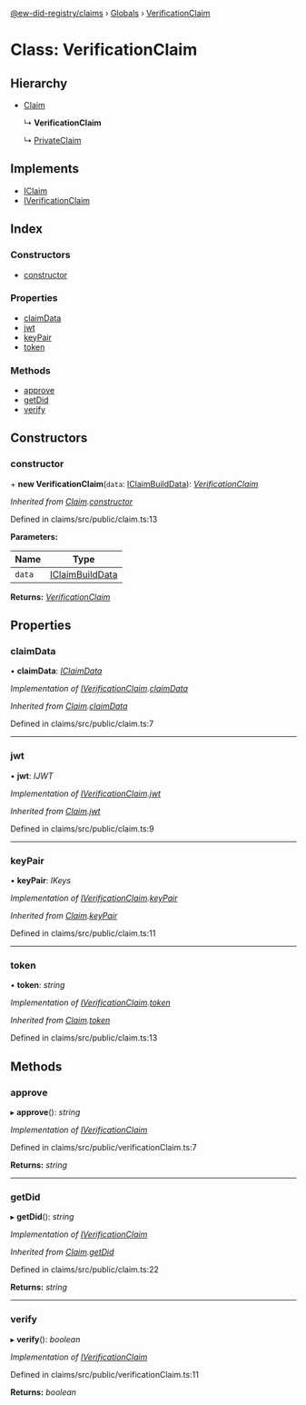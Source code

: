 [@ew-did-registry/claims](../README.md) › [Globals](../globals.md) › [VerificationClaim](verificationclaim.md)

# Class: VerificationClaim

## Hierarchy

* [Claim](claim.md)

  ↳ **VerificationClaim**

  ↳ [PrivateClaim](privateclaim.md)

## Implements

* [IClaim](../interfaces/iclaim.md)
* [IVerificationClaim](../interfaces/iverificationclaim.md)

## Index

### Constructors

* [constructor](verificationclaim.md#constructor)

### Properties

* [claimData](verificationclaim.md#claimdata)
* [jwt](verificationclaim.md#jwt)
* [keyPair](verificationclaim.md#keypair)
* [token](verificationclaim.md#token)

### Methods

* [approve](verificationclaim.md#approve)
* [getDid](verificationclaim.md#getdid)
* [verify](verificationclaim.md#verify)

## Constructors

###  constructor

\+ **new VerificationClaim**(`data`: [IClaimBuildData](../interfaces/iclaimbuilddata.md)): *[VerificationClaim](verificationclaim.md)*

*Inherited from [Claim](claim.md).[constructor](claim.md#constructor)*

Defined in claims/src/public/claim.ts:13

**Parameters:**

Name | Type |
------ | ------ |
`data` | [IClaimBuildData](../interfaces/iclaimbuilddata.md) |

**Returns:** *[VerificationClaim](verificationclaim.md)*

## Properties

###  claimData

• **claimData**: *[IClaimData](../interfaces/iclaimdata.md)*

*Implementation of [IVerificationClaim](../interfaces/iverificationclaim.md).[claimData](../interfaces/iverificationclaim.md#claimdata)*

*Inherited from [Claim](claim.md).[claimData](claim.md#claimdata)*

Defined in claims/src/public/claim.ts:7

___

###  jwt

• **jwt**: *IJWT*

*Implementation of [IVerificationClaim](../interfaces/iverificationclaim.md).[jwt](../interfaces/iverificationclaim.md#jwt)*

*Inherited from [Claim](claim.md).[jwt](claim.md#jwt)*

Defined in claims/src/public/claim.ts:9

___

###  keyPair

• **keyPair**: *IKeys*

*Implementation of [IVerificationClaim](../interfaces/iverificationclaim.md).[keyPair](../interfaces/iverificationclaim.md#keypair)*

*Inherited from [Claim](claim.md).[keyPair](claim.md#keypair)*

Defined in claims/src/public/claim.ts:11

___

###  token

• **token**: *string*

*Implementation of [IVerificationClaim](../interfaces/iverificationclaim.md).[token](../interfaces/iverificationclaim.md#token)*

*Inherited from [Claim](claim.md).[token](claim.md#token)*

Defined in claims/src/public/claim.ts:13

## Methods

###  approve

▸ **approve**(): *string*

*Implementation of [IVerificationClaim](../interfaces/iverificationclaim.md)*

Defined in claims/src/public/verificationClaim.ts:7

**Returns:** *string*

___

###  getDid

▸ **getDid**(): *string*

*Implementation of [IVerificationClaim](../interfaces/iverificationclaim.md)*

*Inherited from [Claim](claim.md).[getDid](claim.md#getdid)*

Defined in claims/src/public/claim.ts:22

**Returns:** *string*

___

###  verify

▸ **verify**(): *boolean*

*Implementation of [IVerificationClaim](../interfaces/iverificationclaim.md)*

Defined in claims/src/public/verificationClaim.ts:11

**Returns:** *boolean*

